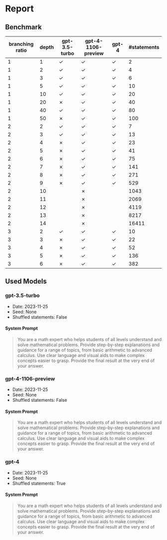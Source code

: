 # Report

## Benchmark

branching ratio | depth | gpt-3.5-turbo | gpt-4-1106-preview | gpt-4 | #statements
--- | --- | --- | --- | --- | ---
1 | 1 | ✓ | ✓ | ✓ | 2
1 | 2 | ✓ | ✓ | ✓ | 4
1 | 3 | ✓ | ✓ | ✓ | 6
1 | 5 | ✓ | ✓ | ✓ | 10
1 | 10 | ✓ | ✓ | ✓ | 20
1 | 20 | ✗ | ✓ | ✓ | 40
1 | 40 | ✓ | ✓ | ✓ | 80
1 | 50 | ✗ | ✓ | ✓ | 100
2 | 2 | ✓ | ✓ | ✓ | 7
2 | 3 | ✓ | ✓ | ✓ | 13
2 | 4 | ✗ | ✓ | ✓ | 23
2 | 5 | ✗ | ✓ | ✓ | 41
2 | 6 | ✗ | ✓ | ✓ | 75
2 | 7 | ✗ | ✓ | ✓ | 141
2 | 8 | ✗ | ✓ | ✓ | 271
2 | 9 | ✗ | ✓ | ✓ | 529
2 | 10 |   | ✗ |   | 1043
2 | 11 |   | ✗ |   | 2069
2 | 12 |   | ✗ |   | 4119
2 | 13 |   | ✗ |   | 8217
2 | 14 |   | ✗ |   | 16411
3 | 2 | ✓ | ✓ | ✓ | 10
3 | 3 | ✗ | ✓ | ✓ | 22
3 | 4 | ✗ | ✓ | ✓ | 52
3 | 5 | ✗ | ✓ | ✓ | 136
3 | 6 | ✗ | ✓ | ✓ | 382

## Used Models

### gpt-3.5-turbo

* Date: 2023-11-25
* Seed: None
* Shuffled statements: False

#### System Prompt

>You are a math expert who helps students of all levels understand and solve mathematical problems. Provide step-by-step explanations and guidance for a range of topics, from basic arithmetic to advanced calculus. Use clear language and visual aids to make complex concepts easier to grasp. Provide the final result at the very end of your answer.
>
### gpt-4-1106-preview

* Date: 2023-11-25
* Seed: None
* Shuffled statements: False

#### System Prompt

>You are a math expert who helps students of all levels understand and solve mathematical problems. Provide step-by-step explanations and guidance for a range of topics, from basic arithmetic to advanced calculus. Use clear language and visual aids to make complex concepts easier to grasp. Provide the final result at the very end of your answer.
>
### gpt-4

* Date: 2023-11-25
* Seed: None
* Shuffled statements: True

#### System Prompt

>You are a math expert who helps students of all levels understand and solve mathematical problems. Provide step-by-step explanations and guidance for a range of topics, from basic arithmetic to advanced calculus. Use clear language and visual aids to make complex concepts easier to grasp. Provide the final result at the very end of your answer.
